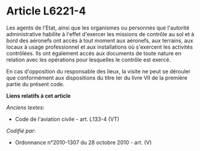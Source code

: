 # Article L6221-4

Les agents de l'Etat, ainsi que les organismes ou personnes que l'autorité administrative habilite à l'effet d'exercer les
missions de contrôle au sol et à bord des aéronefs ont accès à tout moment aux aéronefs, aux terrains, aux locaux à usage
professionnel et aux installations où s'exercent les activités contrôlées. Ils ont également accès aux documents de toute
nature en relation avec les opérations pour lesquelles le contrôle est exercé.

En cas d'opposition du responsable des lieux, la visite ne peut se dérouler que conformément aux dispositions du titre Ier du
livre VII de la première partie du présent code.

**Liens relatifs à cet article**

_Anciens textes_:

  - Code de l'aviation civile - art. L133-4 (VT)

_Codifié par_:

  - Ordonnance n°2010-1307 du 28 octobre 2010 - art. (V)
